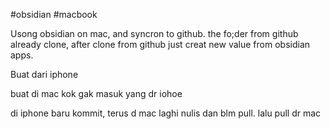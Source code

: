 #obsidian #macbook

Usong obsidian on mac, and syncron to github. the fo;der from github already clone, after clone from github just creat new value from obsidian apps.

Buat dari iphone

buat di mac
kok gak masuk yang dr iohoe

di iphone baru kommit, terus d mac laghi nulis dan blm pull. lalu pull dr mac